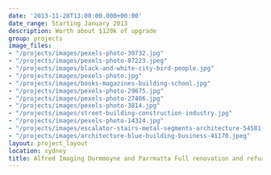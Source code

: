 ```yaml
---
date: '2013-11-28T13:00:00.000+00:00'
date_range: Starting January 2013
description: Worth about $120k of upgrade
group: projects
image_files:
- "/projects/images/pexels-photo-30732.jpg"
- "/projects/images/pexels-photo-87223.jpeg"
- "/projects/images/black-and-white-city-bird-people.jpg"
- "/projects/images/pexels-photo.jpg"
- "/projects/images/books-magazines-building-school.jpg"
- "/projects/images/pexels-photo-29675.jpg"
- "/projects/images/pexels-photo-27406.jpg"
- "/projects/images/pexels-photo-3814.jpg"
- "/projects/images/street-building-construction-industry.jpg"
- "/projects/images/pexels-photo-14324.jpg"
- "/projects/images/escalator-stairs-metal-segments-architecture-54581.jpeg"
- "/projects/images/architecture-blue-building-business-41170.jpeg"
layout: project_layout
location: sydney
title: Alfred Imaging Durmmoyne and Parrmatta Full renovation and refurbishment
---
```

